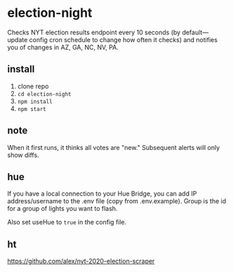 # election-night
Checks NYT election results endpoint every 10 seconds (by default—update config cron schedule to change how often it checks) and notifies you of changes in AZ, GA, NC, NV, PA.

## install
1. clone repo
2. `cd election-night`
2. `npm install`
3. `npm start`

## note
When it first runs, it thinks all votes are "new." Subsequent alerts will only show diffs.

## hue
If you have a local connection to your Hue Bridge, you can add IP address/username to the .env file (copy from .env.example). Group is the id for a group of lights you want to flash.

Also set useHue to `true` in the config file.

## ht
https://github.com/alex/nyt-2020-election-scraper
